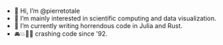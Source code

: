 - 👋 Hi, I’m @pierretotale 
- 👀 I’m mainly interested in scientific computing and data visualization.
- 🌱 I’m currently writing horrendous code in Julia and Rust.
- 🚘💥🚗🚕 crashing code since '92.

<!---
pierretotale/pierretotale is a ✨ special ✨ repository because its `README.md` (this file) appears on your GitHub profile.
You can click the Preview link to take a look at your changes.
--->

